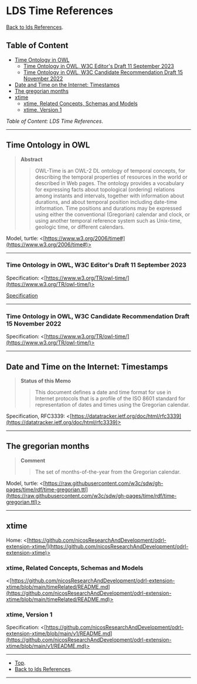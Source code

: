 # LDS Time References

[Back to lds References](../README.md).

## Table of Content

- [Time Ontology in OWL](#time-ontology-in-owl)
    - [Time Ontology in OWL, W3C Editor's Draft 11 September 2023](#time-ontology-in-owl-w3c-editors-draft-11-september-2023)
    - [Time Ontology in OWL, W3C Candidate Recommendation Draft 15 November 2022](#time-ontology-in-owl-w3c-candidate-recommendation-draft-15-november-2022)
- [Date and Time on the Internet: Timestamps](#date-and-time-on-the-internet-timestamps)
- [The gregorian months](#time-ontology-in-owl)
- [xtime](#xtime)
    - [xtime, Related Concepts, Schemas and Models](#xtime-related-concepts-schemas-and-models)
    - [xtime, Version 1](#xtime-version-1)

*Table of Content: LDS Time References*.

---

## Time Ontology in OWL

> **Abstract**
> > OWL-Time is an OWL-2 DL ontology of temporal concepts, for describing the temporal properties of resources in the
> world or described in Web pages. The ontology provides a vocabulary for expressing facts about topological
> (ordering) relations among instants and intervals, together with information about durations, and about temporal
> position including date-time information. Time positions and durations may be expressed using either the
> conventional (Gregorian) calendar and clock, or using another temporal reference system such as Unix-time, geologic time,
> or different calendars.

Model, turtle: <[https://www.w3.org/2006/time#](https://www.w3.org/2006/time#)>

---

### Time Ontology in OWL, W3C Editor's Draft 11 September 2023

Specification: <[https://www.w3.org/TR/owl-time/](https://www.w3.org/TR/owl-time/)>

[Specification](https://www.w3.org/TR/owl-time/)

---

### Time Ontology in OWL, W3C Candidate Recommendation Draft 15 November 2022

Specification: <[https://www.w3.org/TR/owl-time/](https://www.w3.org/TR/owl-time/)>

---

## Date and Time on the Internet: Timestamps

> **Status of this Memo**
> > This document defines a date and time format for use in Internet protocols that is a profile of the ISO 8601 standard
> for representation of dates and times using the Gregorian calendar.

Specification, RFC3339: <[https://datatracker.ietf.org/doc/html/rfc3339](https://datatracker.ietf.org/doc/html/rfc3339)>

---

## The gregorian months

> **Comment**
> > The set of months-of-the-year from the Gregorian calendar.

Model, turtle: <[https://raw.githubusercontent.com/w3c/sdw/gh-pages/time/rdf/time-gregorian.ttl](https://raw.githubusercontent.com/w3c/sdw/gh-pages/time/rdf/time-gregorian.ttl)>

---

## xtime

Home: <[https://github.com/nicosResearchAndDevelopment/odrl-extension-xtime/](https://github.com/nicosResearchAndDevelopment/odrl-extension-xtime)>

### xtime, Related Concepts, Schemas and Models

<[https://github.com/nicosResearchAndDevelopment/odrl-extension-xtime/blob/main/timeRelated/README.md](https://github.com/nicosResearchAndDevelopment/odrl-extension-xtime/blob/main/timeRelated/README.md)>

### xtime, Version 1

Specification: <[https://github.com/nicosResearchAndDevelopment/odrl-extension-xtime/blob/main/v1/README.md](https://github.com/nicosResearchAndDevelopment/odrl-extension-xtime/blob/main/v1/README.md)>

---

- [Top](#table-of-content).
- [Back to lds References](../README.md).

---